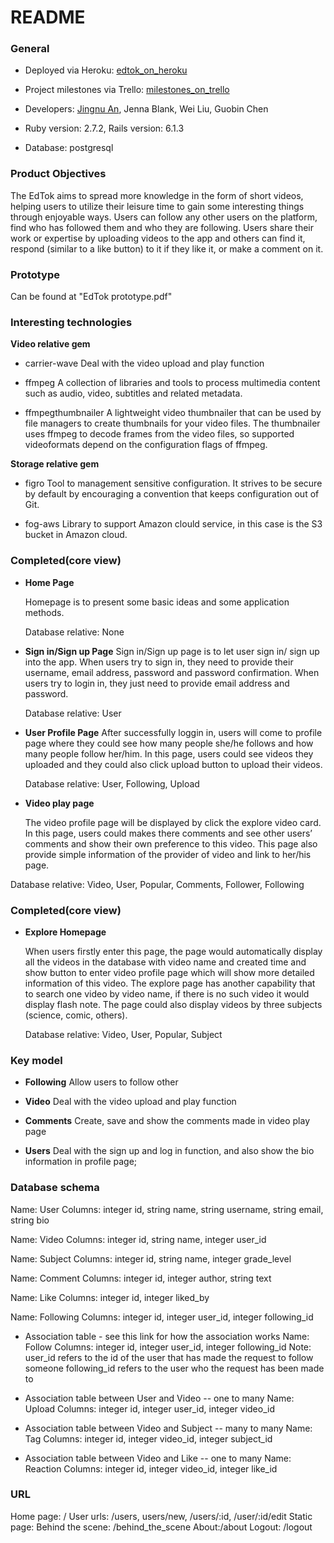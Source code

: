 # README

### General
* Deployed via Heroku: [edtok_on_heroku](https://dry-ocean-78358.herokuapp.com/)

* Project milestones via Trello: [milestones_on_trello](https://trello.com/b/0afQZQIB/kanban)

* Developers: [Jingnu An](https://www.linkedin.com/in/jingnuan/), Jenna Blank, Wei Liu, Guobin Chen

* Ruby version: 2.7.2, Rails version: 6.1.3

* Database: postgresql




### Product Objectives

The EdTok aims to spread more knowledge in the form of short videos, helping users to utilize their leisure time to gain some interesting things through enjoyable ways.  Users can follow any other users on the platform, find who has followed them and who they are following. Users share their work or expertise by uploading videos to the app and others can find it, respond (similar to a like button) to it if they like it, or make a comment on it. 




### Prototype 

Can be found at "EdTok prototype.pdf"




### Interesting technologies

__Video relative gem__	
* carrier-wave
	Deal with the video upload and play function

* ffmpeg
	A collection of libraries and tools to process multimedia content such as audio, video, subtitles and related metadata.

* ffmpegthumbnailer
	A lightweight video thumbnailer that can be used by file managers to create thumbnails for your video files. The thumbnailer uses ffmpeg to decode frames from the video files, so supported videoformats depend on the configuration flags of ffmpeg.

__Storage relative gem__
* figro
	Tool to management sensitive configuration. It strives to be secure by default by encouraging a convention that keeps configuration out of Git.

* fog-aws
	Library to support Amazon clould service, in this case is the S3 bucket in Amazon cloud.




### Completed(core view)

* __Home Page__

  Homepage is to present some basic ideas and some application methods. 

  Database relative: None

* __Sign in/Sign up Page__
	Sign in/Sign up page is to let user sign in/ sign up into the app. When users try to sign in, they need to provide their username, email address, password and password confirmation. When users try to login in, they just need to provide email address and password.  
	
	Database relative: User

* __User Profile Page__
	After successfully loggin in, users will come to profile page where they could see how many people she/he follows and how many people follow her/him. In this page, users could see videos they uploaded and they could also click upload button to upload their videos. 

	Database relative: User, Following, Upload

* __Video play page__

	The video profile page will be displayed by click the explore video card. In this page, users could makes there comments and see other users’ comments and show their own preference to this video. This page also provide simple information of the provider of video and link to her/his page.

Database relative: Video, User, Popular, Comments, Follower, Following




### Completed(core view)

* __Explore Homepage__

	When users firstly enter this page, the page would automatically display all the videos in the database with video name and created time and show button to enter video profile page which will show more detailed information of this video. The explore page has another capability that to search one video by video name, if there is no such video it would display flash note. The page could also display videos by three subjects (science, comic, others).

	Database relative: Video, User, Popular, Subject




### Key model

* __Following__
 Allow users to follow other

* __Video__
Deal with the video upload and play function

* __Comments__
Create, save and show the comments made in video play page 

* __Users__
 Deal with the sign up and log in function, and also show the bio information in profile page;





### Database schema

Name: User
Columns: integer id, string name, string username, string email, string bio

Name: Video
Columns: integer id, string name, integer user_id

Name: Subject
Columns: integer id, string name, integer grade_level

Name: Comment
Columns: integer id, integer author, string text 

Name: Like
Columns: integer id, integer liked_by


Name: Following
Columns: integer id, integer user_id, integer following_id

* Association table - see this link for how the association works 
Name: Follow
Columns: integer id, integer user_id, integer following_id
Note: user_id refers to the id of the user that has made the request to follow someone
following_id refers to the user who the request has been made to

* Association table between User and Video -- one to many
Name: Upload
Columns: integer id, integer user_id, integer video_id

* Association table between Video and Subject -- many to many
Name: Tag
Columns: integer id, integer video_id, integer subject_id

* Association table between Video and Like -- one to many
Name: Reaction
Columns: integer id, integer video_id, integer like_id



### URL

Home page: /
	User urls: /users, users/new, /users/:id, /user/:id/edit
Static page: 	Behind the scene:  /behind_the_scene
		About:/about
Logout:  /logout
